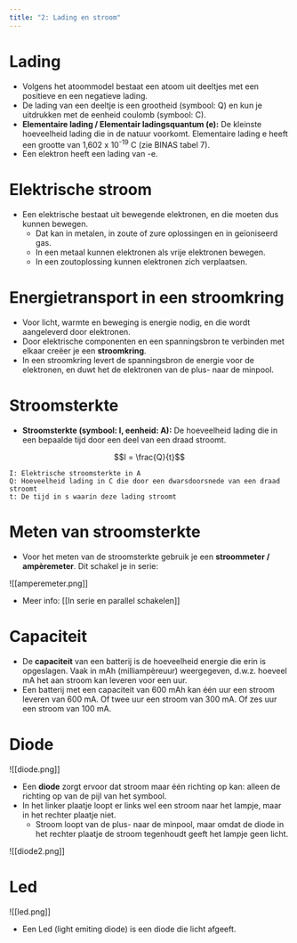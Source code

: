 ```yaml
---
title: "2: Lading en stroom"
---
```

# Lading
- Volgens het atoommodel bestaat een atoom uit deeltjes met een positieve en een negatieve lading.
- De lading van een deeltje is een grootheid (symbool: Q) en kun je uitdrukken met de eenheid coulomb (symbool: C).
- **Elementaire lading / Elementair ladingsquantum (e):** De kleinste hoeveelheid lading die in de natuur voorkomt. Elementaire lading e heeft een grootte van 1,602 x 10<sup>-19</sup> C (zie BINAS tabel 7).
- Een elektron heeft een lading van -e.
# Elektrische stroom
- Een elektrische bestaat uit bewegende elektronen, en die moeten dus kunnen bewegen.
	- Dat kan in metalen, in zoute of zure oplossingen en in geïoniseerd gas.
	- In een metaal kunnen elektronen als vrije elektronen bewegen.
	- In een zoutoplossing kunnen elektronen zich verplaatsen.
# Energietransport in een stroomkring
- Voor licht, warmte en beweging is energie nodig, en die wordt aangeleverd door elektronen.
- Door elektrische componenten en een spanningsbron te verbinden met elkaar creëer je een **stroomkring**.
- In een stroomkring levert de spanningsbron de energie voor de elektronen, en duwt het de elektronen van de plus- naar de minpool.
# Stroomsterkte
- **Stroomsterkte (symbool: I, eenheid: A):** De hoeveelheid lading die in een bepaalde tijd door een deel van een draad stroomt.

$$I = \frac{Q}{t}$$
```
I: Elektrische stroomsterkte in A
Q: Hoeveelheid lading in C die door een dwarsdoorsnede van een draad stroomt
t: De tijd in s waarin deze lading stroomt
```
# Meten van stroomsterkte
- Voor het meten van de stroomsterkte gebruik je een **stroommeter / ampèremeter**. Dit schakel je in serie:

![[amperemeter.png]]
- Meer info: [[In serie en parallel schakelen]]
# Capaciteit
 - De **capaciteit** van een batterij is de hoeveelheid energie die erin is opgeslagen. Vaak in mAh (milliampèreuur) weergegeven, d.w.z. hoeveel mA het aan stroom kan leveren voor een uur.
 - Een batterij met een capaciteit van 600 mAh kan één uur een stroom leveren van 600 mA. Of twee uur een stroom van 300 mA. Of zes uur een stroom van 100 mA.
# Diode
![[diode.png]]
- Een **diode** zorgt ervoor dat stroom maar één richting op kan: alleen de richting op van de pijl van het symbool.
- In het linker plaatje loopt er links wel een stroom naar het lampje, maar in het rechter plaatje niet.
	- Stroom loopt van de plus- naar de minpool, maar omdat de diode in het rechter plaatje de stroom tegenhoudt geeft het lampje geen licht.

![[diode2.png]]

# Led
![[led.png]]
- Een Led (light emiting diode) is een diode die licht afgeeft.